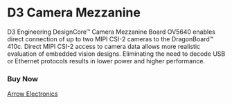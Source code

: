 <!--
---
name: D3 Camera Mezzanine
class: board
type: Mezzanine
description: Enables direct connection of up to two MIPI CSI-2 cameras to the DragonBoard™ 410c
url: https://www.96boards.org/product/d3camera/
github: https://github.com/96boards/documentation/tree/master/mezzanine/d3camera
buy: https://www.arrow.com/en/products/d3cameramezzov5640/d3-engineering
image: 'd3-camera-mezzanine.jpg'
pincount: 40
eeprom: no
power:
  '35':
  '37':
ground:
  '1':
  '2':
  '39':
  '40':
pin:
  '15':
    mode: i2c
  '17':
    mode: i2c
  '3':
    mode: uart
  '5':
    mode: uart
  '7':
    mode: uart
  '9':
    mode: uart
  '11':
    mode: uart
  '8':
    mode: spi
  '10':
    mode: spi
  '12':
    mode: spi
  '14':
    mode: spi
  '16':
    mode: pcm
  '18':
    mode: pcm
  '20':
    mode: pcm
  '22':
    mode: pcm
  '23':
    mode: gpio
  '24':
    mode: gpio
  '25':
    mode: gpio
  '26':
    mode: gpio
  '27':
    mode: gpio
  '28':
    mode: gpio
  '29':
    mode: gpio
  '30':
    mode: gpio
  '31':
    mode: gpio
  '32':
    mode: gpio
  '33':
    mode: gpio
  '34':
    mode: gpio

-->


# D3 Camera Mezzanine
D3 Engineering DesignCore™ Camera Mezzanine Board OV5640 enables direct connection of up to two MIPI CSI-2 cameras to the DragonBoard™ 410c. Direct MIPI CSI-2 access to camera data allows more realistic evaluation of embedded vision designs. Eliminating the need to decode USB or Ethernet protocols results in lower power and higher performance.

### Buy Now
[Arrow Electronics](https://www.arrow.com/en/products/d3cameramezzov5640/d3-engineering)
